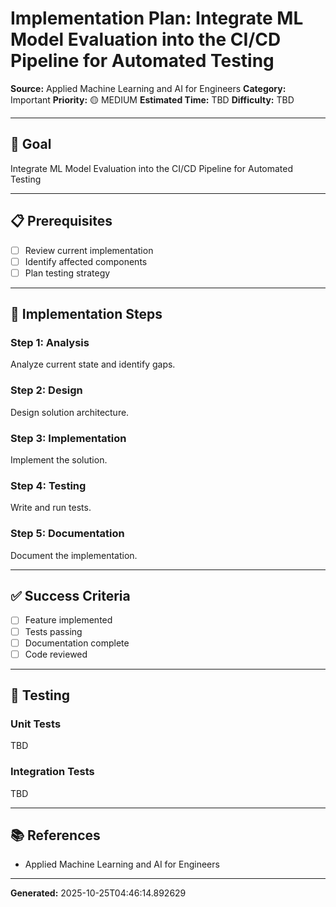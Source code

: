 # Implementation Plan: Integrate ML Model Evaluation into the CI/CD Pipeline for Automated Testing

**Source:** Applied Machine Learning and AI for Engineers
**Category:** Important
**Priority:** 🟡 MEDIUM
**Estimated Time:** TBD
**Difficulty:** TBD

---

## 🎯 Goal

Integrate ML Model Evaluation into the CI/CD Pipeline for Automated Testing

---

## 📋 Prerequisites

- [ ] Review current implementation
- [ ] Identify affected components
- [ ] Plan testing strategy

---

## 🔧 Implementation Steps

### Step 1: Analysis

Analyze current state and identify gaps.

### Step 2: Design

Design solution architecture.

### Step 3: Implementation

Implement the solution.

### Step 4: Testing

Write and run tests.

### Step 5: Documentation

Document the implementation.

---

## ✅ Success Criteria

- [ ] Feature implemented
- [ ] Tests passing
- [ ] Documentation complete
- [ ] Code reviewed

---

## 🧪 Testing

### Unit Tests

TBD

### Integration Tests

TBD

---

## 📚 References

- Applied Machine Learning and AI for Engineers

---

**Generated:** 2025-10-25T04:46:14.892629

